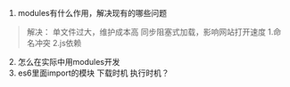 1. modules有什么作用，解决现有的哪些问题

>解决：
>   单文件过大，维护成本高
>   同步阻塞式加载，影响网站打开速度
>1.命名冲突 
>2.js依赖

2. 怎么在实际中用modules开发
3. es6里面import的模块 下载时机  执行时机？
